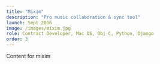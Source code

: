 ```yaml
---
title: "Mixim"
description: "Pro music collaboration & sync tool"
launch: Sept 2016
image: /images/mixim.jpg
role: Contract Developer, Mac OS, Obj-C, Python, Django
order: 3
---
```


Content for mixim
